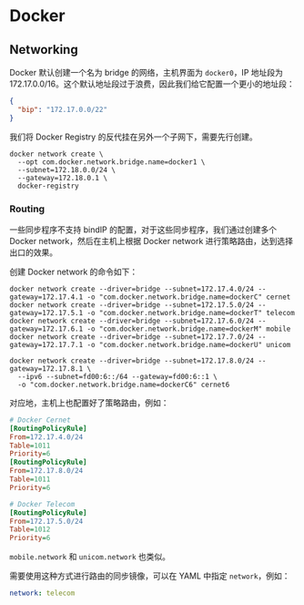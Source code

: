 # Docker

## Networking

Docker 默认创建一个名为 bridge 的网络，主机界面为 `docker0`，IP 地址段为 172.17.0.0/16。这个默认地址段过于浪费，因此我们给它配置一个更小的地址段：

```json title="/etc/docker/daemon.json"
{
  "bip": "172.17.0.0/22"
}
```

我们将 Docker Registry 的反代挂在另外一个子网下，需要先行创建。

```shell
docker network create \
  --opt com.docker.network.bridge.name=docker1 \
  --subnet=172.18.0.0/24 \
  --gateway=172.18.0.1 \
  docker-registry
```

### Routing

一些同步程序不支持 bindIP 的配置，对于这些同步程序，我们通过创建多个 Docker network，然后在主机上根据 Docker network 进行策略路由，达到选择出口的效果。

创建 Docker network 的命令如下：

```shell
docker network create --driver=bridge --subnet=172.17.4.0/24 --gateway=172.17.4.1 -o "com.docker.network.bridge.name=dockerC" cernet
docker network create --driver=bridge --subnet=172.17.5.0/24 --gateway=172.17.5.1 -o "com.docker.network.bridge.name=dockerT" telecom
docker network create --driver=bridge --subnet=172.17.6.0/24 --gateway=172.17.6.1 -o "com.docker.network.bridge.name=dockerM" mobile
docker network create --driver=bridge --subnet=172.17.7.0/24 --gateway=172.17.7.1 -o "com.docker.network.bridge.name=dockerU" unicom

docker network create --driver=bridge --subnet=172.17.8.0/24 --gateway=172.17.8.1 \
  --ipv6 --subnet=fd00:6::/64 --gateway=fd00:6::1 \
  -o "com.docker.network.bridge.name=dockerC6" cernet6
```

对应地，主机上也配置好了策略路由，例如：

```ini title="/etc/systemd/network/cernet.network"
# Docker Cernet
[RoutingPolicyRule]
From=172.17.4.0/24
Table=1011
Priority=6
[RoutingPolicyRule]
From=172.17.8.0/24
Table=1011
Priority=6
```

```ini title="/etc/systemd/network/telecom.network"
# Docker Telecom
[RoutingPolicyRule]
From=172.17.5.0/24
Table=1012
Priority=6
```

`mobile.network` 和 `unicom.network` 也类似。

需要使用这种方式进行路由的同步镜像，可以在 YAML 中指定 `network`，例如：

```yaml title="adoptium.yum.yaml"
network: telecom
```
